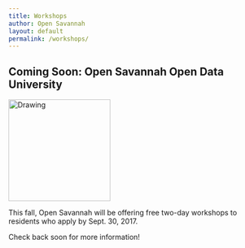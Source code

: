 ```yaml
---
title: Workshops
author: Open Savannah
layout: default
permalink: /workshops/
---
```


## Coming Soon: Open  Savannah Open Data University

 <img src="http://cvlassets.s3.amazonaws.com/open-savannah-workshops.png" alt="Drawing" style="width: 200px;"/>


This fall, Open Savannah will be offering free two-day workshops to residents who apply by Sept. 30, 2017.

Check back soon for more information!

